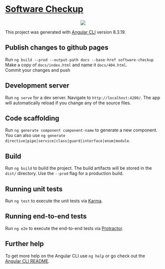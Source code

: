# [Software Checkup](https://delivery-booster-league.github.io/software-checkup/)

<p align="center">
    <img src="https://media.giphy.com/media/3o6MbaYjCiZbA9RRza/giphy.gif">
</p>

This project was generated with [Angular CLI](https://github.com/angular/angular-cli) version 8.3.19.

## Publish changes to github pages

Run `ng build --prod --output-path docs --base-href software-checkup`  
Make a copy of `docs/index.html` and name it `docs/404.html`.  
Commit your changes and push


## Development server

Run `ng serve` for a dev server. Navigate to `http://localhost:4200/`. The app will automatically reload if you change any of the source files.

## Code scaffolding

Run `ng generate component component-name` to generate a new component. You can also use `ng generate directive|pipe|service|class|guard|interface|enum|module`.

## Build

Run `ng build` to build the project. The build artifacts will be stored in the `dist/` directory. Use the `--prod` flag for a production build.

## Running unit tests

Run `ng test` to execute the unit tests via [Karma](https://karma-runner.github.io).

## Running end-to-end tests

Run `ng e2e` to execute the end-to-end tests via [Protractor](http://www.protractortest.org/).

## Further help

To get more help on the Angular CLI use `ng help` or go check out the [Angular CLI README](https://github.com/angular/angular-cli/blob/master/README.md).
